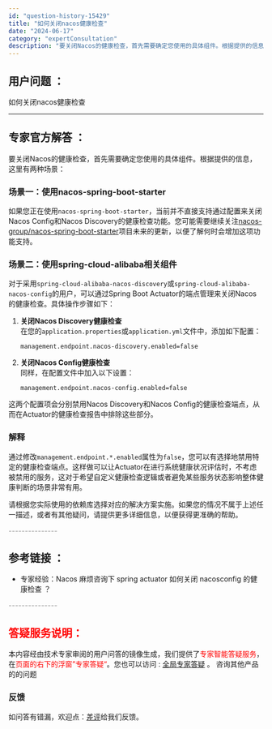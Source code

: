 ```yaml
---
id: "question-history-15429"
title: "如何关闭nacos健康检查"
date: "2024-06-17"
category: "expertConsultation"
description: "要关闭Nacos的健康检查，首先需要确定您使用的具体组件。根据提供的信息，这里有两种场景：### 场景一：使用nacos-spring-boot-starter如果您正在使用`nacos-spring-boot-starter`，当前并不直接支持通过配置来关闭Nacos Config和Nacos D"
---
```


## 用户问题 ： 
 如何关闭nacos健康检查  

---------------
## 专家官方解答 ：

要关闭Nacos的健康检查，首先需要确定您使用的具体组件。根据提供的信息，这里有两种场景：

### 场景一：使用nacos-spring-boot-starter
如果您正在使用`nacos-spring-boot-starter`，当前并不直接支持通过配置来关闭Nacos Config和Nacos Discovery的健康检查功能。您可能需要继续关注[nacos-group/nacos-spring-boot-starter](https://github.com/nacos-group/nacos-spring-boot-project)项目未来的更新，以便了解何时会增加这项功能支持。

### 场景二：使用spring-cloud-alibaba相关组件
对于采用`spring-cloud-alibaba-nacos-discovery`或`spring-cloud-alibaba-nacos-config`的用户，可以通过Spring Boot Actuator的端点管理来关闭Nacos的健康检查。具体操作步骤如下：

1. **关闭Nacos Discovery健康检查**  
   在您的`application.properties`或`application.yml`文件中，添加如下配置：
   ```properties
   management.endpoint.nacos-discovery.enabled=false
   ```
   
2. **关闭Nacos Config健康检查**  
   同样，在配置文件中加入以下设置：
   ```properties
   management.endpoint.nacos-config.enabled=false
   ```

这两个配置项会分别禁用Nacos Discovery和Nacos Config的健康检查端点，从而在Actuator的健康检查报告中排除这些部分。

### 解释
通过修改`management.endpoint.*.enabled`属性为`false`，您可以有选择地禁用特定的健康检查端点。这样做可以让Actuator在进行系统健康状况评估时，不考虑被禁用的服务，这对于希望自定义健康检查逻辑或者避免某些服务状态影响整体健康判断的场景非常有用。

请根据您实际使用的依赖库选择对应的解决方案实施。如果您的情况不属于上述任一描述，或者有其他疑问，请提供更多详细信息，以便获得更准确的帮助。


<font color="#949494">---------------</font> 


## 参考链接 ：

* 专家经验：Nacos 麻烦咨询下 spring actuator 如何关闭 nacosconfig 的健康检查 ？ 


 <font color="#949494">---------------</font> 
 


## <font color="#FF0000">答疑服务说明：</font> 

本内容经由技术专家审阅的用户问答的镜像生成，我们提供了<font color="#FF0000">专家智能答疑服务</font>，在<font color="#FF0000">页面的右下的浮窗”专家答疑“</font>。您也可以访问 : [全局专家答疑](https://answer.opensource.alibaba.com/docs/intro) 。 咨询其他产品的的问题

### 反馈
如问答有错漏，欢迎点：[差评](https://ai.nacos.io/user/feedbackByEnhancerGradePOJOID?enhancerGradePOJOId=15499)给我们反馈。
